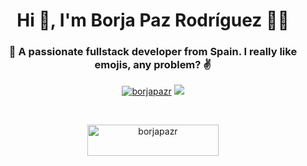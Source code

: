 <h1 align="center">Hi 👋, I'm Borja Paz Rodríguez 👨‍💻</h1>
<h3 align="center">📢 A passionate fullstack developer from Spain. I really like emojis, any problem? ✌️</h3>

<p align="center">
<a href="https://twitter.com/borjapazr" target="blank"><img src="https://img.shields.io/badge/follow-%40borjapazr-1DA1F2?logo=twitter&style=for-the-badge" alt="borjapazr" /></a>
  <a href="https://github.com/borjapazr/borjapazr/issues"><img src="https://img.shields.io/badge/Ask%20me-anything-1abc9c.svg?style=for-the-badge&link=https://github.com/borjapazr/borjapazr/issues"/></a>
</p>

<br>

<p align="center"><a href="https://www.buymeacoffee.com/borjapazr"> <img align="center" src="https://cdn.buymeacoffee.com/buttons/v2/default-yellow.png" height="50" width="210" alt="borjapazr" /></a></p>
